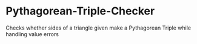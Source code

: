 # Pythagorean-Triple-Checker
Checks whether sides of a triangle given make a Pythagorean Triple while handling value errors
